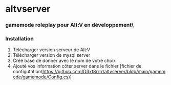 # altvserver 
### gamemode roleplay pour Alt:V en développement\\

### Installation 
1) Télécharger version serveur de Alt:V
2) Télécharger version de mysql server
3) Créé base de donner avec le nom de votre choix 
4) Ajouté vos information côter server dans le fichier [fichier de configutation(https://github.com/D3xt3rrrr/altvserver/blob/main/gamemode/gamemode/Config.cs)]
